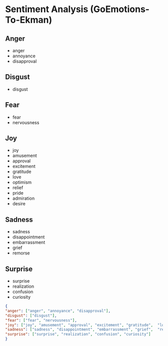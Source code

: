 # Sentiment Analysis (GoEmotions-To-Ekman)

## Anger

- anger
- annoyance
- disapproval

## Disgust

- disgust

## Fear

- fear
- nervousness

## Joy

- joy
- amusement
- approval
- excitement
- gratitude
- love
- optimism
- relief
- pride
- admiration
- desire

## Sadness

- sadness
- disappointment
- embarrassment
- grief
- remorse

## Surprise

- surprise
- realization
- confusion
- curiosity

```json
{
"anger": ["anger", "annoyance", "disapproval"],
"disgust": ["disgust"],
"fear": ["fear", "nervousness"],
"joy": ["joy", "amusement", "approval", "excitement", "gratitude",  "love", "optimism", "relief", "pride", "admiration", "desire", "caring"],
"sadness": ["sadness", "disappointment", "embarrassment", "grief",  "remorse"],
"surprise": ["surprise", "realization", "confusion", "curiosity"]
}
```